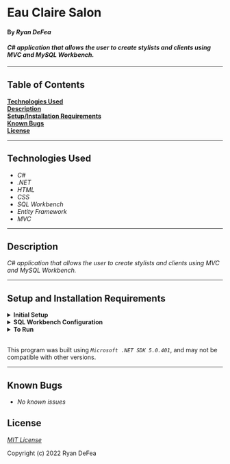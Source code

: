 # Eau Claire Salon

#### By _**Ryan DeFea**_  

#### _C# application that allows the user to create stylists and clients using MVC and MySQL Workbench._  

---

## Table of Contents

**[Technologies Used](#technologies-used)  
[Description](#description)  
[Setup/Installation Requirements](#setup-and-installation-requirements)  
[Known Bugs](#known-bugs)  
[License](#license)**

---

## Technologies Used

* _C#_
* _.NET_
* _HTML_
* _CSS_
* _SQL Workbench_
* _Entity Framework_
* _MVC_

---
## Description

_C# application that allows the user to create stylists and clients using MVC and MySQL Workbench._

---
## Setup and Installation Requirements

<details>
<summary><strong>Initial Setup</strong></summary>
<ol>
<li>Copy the git repository url: https://github.com/ryandefea/Eau-Claire-Salon
<li>Open a shell program and navigate to your desktop.
<li>Clone the repository for this project using the "git clone" command and including the copied URL.
<li>While still in the shell program, navigate to the root directory of the newly created file named "Eau-Claire-Salon".
<li>From the root directory, navigate to the "HairSalon" directory.
<li>Move onto "SQL Workbench" instructions below to re-create database necessary to run this project.
<br>
</details>

<details>
<summary><strong>SQL Workbench Configuration</strong></summary>
<ol>
<li>Create an appsetting.json file in the "HairSalon" directory of the project*  
   <pre>Eau-Claire-Salon
   └── HairSalon
    └── appsettings.json</pre>
<li> Insert the following code** : <br>

<pre>{
  "ConnectionStrings": {
    "DefaultConnection": "Server=localhost;Port=3306;database=firstname_lastname;uid=root;pwd=[YOUR-PASSWORD-HERE];"
  }
}</pre>
<small>*note: you must include your password in the code block section labeled "YOUR-PASSWORD-HERE".</small><br>
<small>**note: if you plan to push this cloned project to a public-facing repository, remember to add the appsettings.json file to your .gitignore before doing so.</small>

<li>Once "appsettings.json" file has been created, navigate back to SQL Workbench.
<li>Import the database named "firstname_lastname.sql" from the root directory of the project.<br><br>
How to Import a Database:
<ol> 
  <li>Open SQL Workbench.
  <li>Navigate to "Administration" tab in SQL Workbench.
  <li>Click "Data Import/Restore".
  <li>Select the radio button "Import from Self-Contained File" and include file path to the sql file of this project you cloned to your machine.
  <li>In "Default Schema to be Imported to" click "New".
  <li>Name the schema "firstname_lastname" then click "OK".
  <li>Once named, switch to "Import Progress" tab and click "Start Import".
  
</details>

<details>
<summary><strong>To Run</strong></summary>
Navigate to:  
   <pre>Eau-Claire-Salon
   └── <strong>HairSalon</strong></pre>

Run ```$ dotnet restore``` in the console.<br>
Run ```$ dotnet build``` in the console.<br>
Run ```$ dotnet watch run``` in the console
</details>
<br>

This program was built using *`Microsoft .NET SDK 5.0.401`*, and may not be compatible with other versions. 

---
## Known Bugs

* _No known issues_

## License

_[MIT License](license)_

Copyright (c) 2022 Ryan DeFea